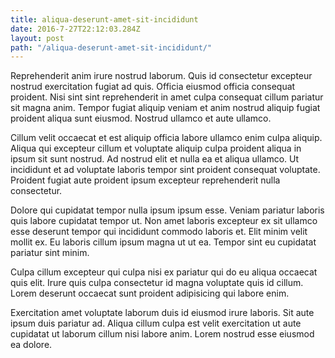 ```yaml
---
title: aliqua-deserunt-amet-sit-incididunt
date: 2016-7-27T22:12:03.284Z
layout: post
path: "/aliqua-deserunt-amet-sit-incididunt/"
---
```


Reprehenderit anim irure nostrud laborum. Quis id consectetur excepteur nostrud exercitation fugiat ad quis. Officia eiusmod officia consequat proident. Nisi sint sint reprehenderit in amet culpa consequat cillum pariatur sit magna anim. Tempor fugiat aliquip veniam et anim nostrud aliquip fugiat proident aliqua sunt eiusmod. Nostrud ullamco et aute ullamco.

Cillum velit occaecat et est aliquip officia labore ullamco enim culpa aliquip. Aliqua qui excepteur cillum et voluptate aliquip culpa proident aliqua in ipsum sit sunt nostrud. Ad nostrud elit et nulla ea et aliqua ullamco. Ut incididunt et ad voluptate laboris tempor sint proident consequat voluptate. Proident fugiat aute proident ipsum excepteur reprehenderit nulla consectetur.

Dolore qui cupidatat tempor nulla ipsum ipsum esse. Veniam pariatur laboris quis labore cupidatat tempor ut. Non amet laboris excepteur ex sit ullamco esse deserunt tempor qui incididunt commodo laboris et. Elit minim velit mollit ex. Eu laboris cillum ipsum magna ut ut ea. Tempor sint eu cupidatat pariatur sint minim.

Culpa cillum excepteur qui culpa nisi ex pariatur qui do eu aliqua occaecat quis elit. Irure quis culpa consectetur id magna voluptate quis id cillum. Lorem deserunt occaecat sunt proident adipisicing qui labore enim.

Exercitation amet voluptate laborum duis id eiusmod irure laboris. Sit aute ipsum duis pariatur ad. Aliqua cillum culpa est velit exercitation ut aute cupidatat ut laborum cillum nisi labore anim. Lorem nostrud esse eiusmod ea dolore.